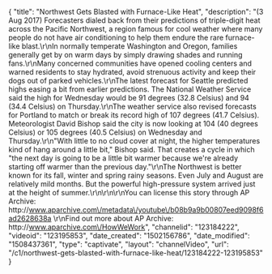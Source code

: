{
    "title": "Northwest Gets Blasted with Furnace-Like Heat",
    "description": "(3 Aug 2017) Forecasters dialed back from their predictions of triple-digit heat across the Pacific Northwest, a region famous for cool weather where many people do not have air conditioning to help them endure the rare furnace-like blast.\r\nIn normally temperate Washington and Oregon, families generally get by on warm days by simply drawing shades and running fans.\r\nMany concerned communities have opened cooling centers and warned residents to stay hydrated, avoid strenuous activity and keep their dogs out of parked vehicles.\r\nThe latest forecast for Seattle predicted highs easing a bit from earlier predictions. The National Weather Service said the high for Wednesday would be 91 degrees (32.8 Celsius) and 94 (34.4 Celsius) on Thursday.\r\nThe weather service also revised forecasts for Portland to match or break its record high of 107 degrees (41.7 Celsius). Meteorologist David Bishop said the city is now looking at 104 (40 degrees Celsius) or 105 degrees (40.5 Celsius) on Wednesday and Thursday.\r\n\"With little to no cloud cover at night, the higher temperatures kind of hang around a little bit,\" Bishop said. That creates a cycle in which \"the next day is going to be a little bit warmer because we're already starting off warmer than the previous day.\"\r\nThe Northwest is better known for its fall, winter and spring rainy seasons. Even July and August are relatively mild months. But the powerful high-pressure system arrived just at the height of summer.\r\n\r\n\r\nYou can license this story through AP Archive: http:\/\/www.aparchive.com\/metadata\/youtube\/b08b9a9b00807eed9098f6ad2628638a \r\nFind out more about AP Archive: http:\/\/www.aparchive.com\/HowWeWork",
    "channelid": "123184222",
    "videoid": "123195853",
    "date_created": "1502156786",
    "date_modified": "1508437361",
    "type": "captivate",
    "layout": "channelVideo",
    "url": "\/c1\/northwest-gets-blasted-with-furnace-like-heat\/123184222-123195853"
}